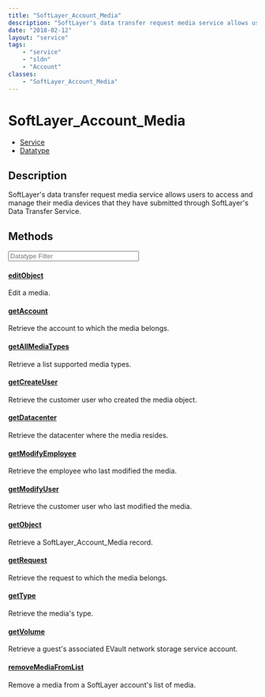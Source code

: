 ```yaml
---
title: "SoftLayer_Account_Media"
description: "SoftLayer's data transfer request media service allows users to access and manage their media devices that they have sub... "
date: "2018-02-12"
layout: "service"
tags:
    - "service"
    - "sldn"
    - "Account"
classes:
    - "SoftLayer_Account_Media"
---
```

# SoftLayer_Account_Media
<div id='service-datatype'>
    <ul id='sldn-reference-tabs'>
    <li id='service'> <a href='/reference/services/SoftLayer_Account_Media' >Service</a></li>    <li id='datatype'> <a href='/reference/datatypes/SoftLayer_Account_Media' >Datatype</a></li>
    </ul>
</div>

## Description
SoftLayer's data transfer request media service allows users to access and manage their media devices that they have submitted through SoftLayer's Data Transfer Service. 



        
<div id="properties" class="content service-content">

## Methods

<div class="view-filters">
    <div class="clearfix">
        <div class="search-input-box">
            <input placeholder="Datatype Filter" onkeyup="titleSearch(inputId='edit-combine', divId='method-div', elementClass='method-row')" 
                type="text" id="edit-combine" value="" size="30" maxlength="128" class="form-text">
        </div>
    </div>
</div>

#### [editObject](/reference/services/SoftLayer_Account_Media/editObject)
Edit a media.

#### [getAccount](/reference/services/SoftLayer_Account_Media/getAccount)
Retrieve the account to which the media belongs.

#### [getAllMediaTypes](/reference/services/SoftLayer_Account_Media/getAllMediaTypes)
Retrieve a list supported media types.

#### [getCreateUser](/reference/services/SoftLayer_Account_Media/getCreateUser)
Retrieve the customer user who created the media object.

#### [getDatacenter](/reference/services/SoftLayer_Account_Media/getDatacenter)
Retrieve the datacenter where the media resides.

#### [getModifyEmployee](/reference/services/SoftLayer_Account_Media/getModifyEmployee)
Retrieve the employee who last modified the media.

#### [getModifyUser](/reference/services/SoftLayer_Account_Media/getModifyUser)
Retrieve the customer user who last modified the media.

#### [getObject](/reference/services/SoftLayer_Account_Media/getObject)
Retrieve a SoftLayer_Account_Media record.

#### [getRequest](/reference/services/SoftLayer_Account_Media/getRequest)
Retrieve the request to which the media belongs.

#### [getType](/reference/services/SoftLayer_Account_Media/getType)
Retrieve the media's type.

#### [getVolume](/reference/services/SoftLayer_Account_Media/getVolume)
Retrieve a guest's associated EVault network storage service account.

#### [removeMediaFromList](/reference/services/SoftLayer_Account_Media/removeMediaFromList)
Remove a media from a SoftLayer account's list of media.

</div>

